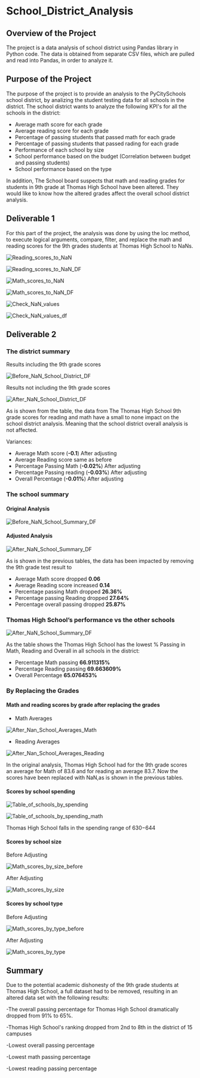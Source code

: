 # School_District_Analysis

## Overview of the Project

The project is a data analysis of school district using Pandas library in Python code. The data is obtained from separate CSV files, which are pulled and read into Pandas, in order to analyze it.


## Purpose of the Project

The purpose of the project is to provide an analysis to the PyCitySchools school district, by analizing the student testing data for all schools in the district. The school district wants to analyze the following KPI's for all the schools in the district:

- Average math score for each grade
- Average reading score for each grade
- Percentage of passing students that passed math for each grade
- Percentage of passing students that passed rading for each grade
- Performance of each school by size
- School performance based on the budget (Correlation between budget and passing students)
- School performance based on the type

In addition, The School board suspects that math and reading grades for students in 9th grade at Thomas High School have been altered. They would like to know how the altered grades affect the overall school district analysis.


## Deliverable 1 

For this part of the project, the analysis was done by using the loc method, to execute logical arguments, compare, filter, and replace the math and reading scores for the 9th grades students at Thomas High School to NaNs.

![Reading_scores_to_NaN](https://user-images.githubusercontent.com/98929742/158083052-7bc6d348-362a-4d1a-abfa-09976924dfd6.JPG)


![Reading_scores_to_NaN_DF](https://user-images.githubusercontent.com/98929742/158083055-19b8243d-8755-4b5e-9a7b-b6ffd6547e91.JPG)


![Math_scores_to_NaN](https://user-images.githubusercontent.com/98929742/158083071-1f72604e-fe2e-468c-bba6-a0cf9dc4c351.JPG)


![Math_scores_to_NaN_DF](https://user-images.githubusercontent.com/98929742/158083074-483b69af-fd81-4097-b82c-216d3ad4f21d.JPG)


![Check_NaN_values](https://user-images.githubusercontent.com/98929742/158083080-fd87e426-2018-4295-bfb0-eccc34470f85.JPG)


![Check_NaN_values_df](https://user-images.githubusercontent.com/98929742/158083087-776af1ac-79d7-420a-9d4e-215a989b4682.JPG)


## Deliverable 2


### The district summary

Results including the 9th grade scores

![Before_NaN_School_District_DF](https://user-images.githubusercontent.com/98929742/158087790-f0660e96-0193-4861-ad88-b554cab30642.JPG)


Results not including the 9th grade scores

![After_NaN_School_District_DF](https://user-images.githubusercontent.com/98929742/158087825-2926489e-37f6-4e81-bd0e-ae1cd5a11103.JPG)

As is shown from the table, the data from The Thomas High School 9th grade scores for reading and math have a small to none impact on the school district analysis. Meaning that the school district overall analysis is not affected.

Variances:

- Average Math score (**-0.1**) After adjusting
- Average Reading score same as before
- Percentage Passing Math (**-0.02%**) After adjusting
- Percentage Passing reading (**-0.03%**) After adjusting
- Overall Percentage (**-0.01%**) After adjusting


### The school summary


#### Original Analysis

![Before_NaN_School_Summary_DF](https://user-images.githubusercontent.com/98929742/158089519-57b55cb3-7827-45c2-871e-a1600c836ca8.JPG)


#### Adjusted Analysis

![After_NaN_School_Summary_DF](https://user-images.githubusercontent.com/98929742/158091145-f04c84ca-1e09-494b-9a10-f24286074a0d.JPG)


As is shown in the previous tables, the data has been impacted by removing the 9th grade test result to

- Average Math score dropped **0.06**
- Average Reading score increased **0.14**
- Percentage passing Math dropped **26.36%**
- Percentage passing Reading dropped **27.64%**
- Percentage overall passing dropped **25.87%**


### Thomas High School’s performance vs the other schools

![After_NaN_School_Summary_DF](https://user-images.githubusercontent.com/98929742/158091145-f04c84ca-1e09-494b-9a10-f24286074a0d.JPG)

As the table shows the Thomas High School has the lowest % Passing in Math, Reading and Overall in all schools in the district:

- Percentage Math passing **66.911315%**
- Percentage Reading passing **69.663609%**
- Overall Percentage **65.076453%**


### By Replacing the Grades


#### Math and reading scores by grade after replacing the grades

- Math Averages

![After_Nan_School_Averages_Math](https://user-images.githubusercontent.com/98929742/158095358-f49d7407-6efc-4646-81c6-76fda529d54b.JPG)


- Reading Averages

![After_Nan_School_Averages_Reading](https://user-images.githubusercontent.com/98929742/158095349-e7ec5e15-d099-44ed-8698-c147cf519e38.JPG) 

In the original analysis, Thomas High School had  for the 9th grade scores an average for Math of 83.6  and for reading an average 83.7. Now the scores have been replaced with NaN,as is shown in the previous tables.


#### Scores by school spending

![Table_of_schools_by_spending](https://user-images.githubusercontent.com/98929742/158096181-b2159e00-25d3-47d1-bf32-b929628fe9d2.JPG)

![Table_of_schools_by_spending_math](https://user-images.githubusercontent.com/98929742/158096190-7c22daf3-d6fe-47f1-9b93-eb23c4d5c40e.JPG)

Thomas High School falls in the spending range of $630-$644


####  Scores by school size

Before Adjusting

![Math_scores_by_size_before](https://user-images.githubusercontent.com/98929742/158096722-a5d629de-54cc-4fbf-9fd3-b333bacb1b58.JPG)

After Adjusting

![Math_scores_by_size](https://user-images.githubusercontent.com/98929742/158096737-3c67b067-174a-4044-8333-4a8807d4a88e.JPG)



#### Scores by school type

Before Adjusting

![Math_scores_by_type_before](https://user-images.githubusercontent.com/98929742/158096753-6a09b912-6620-4262-b8fb-2b3d9c62ed83.JPG)

After Adjusting

![Math_scores_by_type](https://user-images.githubusercontent.com/98929742/158096854-6a5ec67c-3d5e-450f-9ab5-04a0d2d8c90e.JPG)



## Summary

Due to the potential academic dishonesty of the 9th grade students at Thomas High School, a full dataset had to be removed, resulting in an altered data set with the following results:

-The overall passing percentage for Thomas High School dramatically dropped from 91% to 65%.

-Thomas High School's ranking dropped from 2nd to 8th in the district of 15 campuses

-Lowest overall passing percentage

-Lowest math passing percentage

-Lowest reading passing percentage


